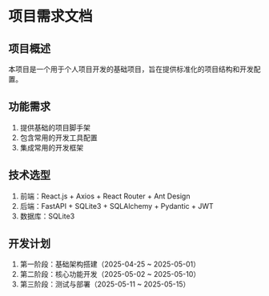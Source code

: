 # 项目需求文档

## 项目概述
本项目是一个用于个人项目开发的基础项目，旨在提供标准化的项目结构和开发配置。

## 功能需求
1. 提供基础的项目脚手架
2. 包含常用的开发工具配置
3. 集成常用的开发框架

## 技术选型
1. 前端：React.js + Axios + React Router + Ant Design
2. 后端：FastAPI + SQLite3 + SQLAlchemy + Pydantic + JWT
3. 数据库：SQLite3

## 开发计划
1. 第一阶段：基础架构搭建（2025-04-25 ~ 2025-05-01）
2. 第二阶段：核心功能开发（2025-05-02 ~ 2025-05-10）
3. 第三阶段：测试与部署（2025-05-11 ~ 2025-05-15）